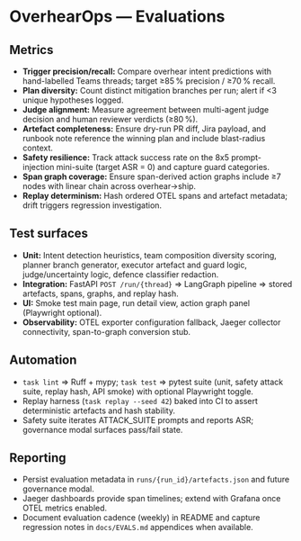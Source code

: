 # OverhearOps — Evaluations

## Metrics
- **Trigger precision/recall:** Compare overhear intent predictions with hand-labelled Teams threads; target ≥85 % precision / ≥70 % recall.
- **Plan diversity:** Count distinct mitigation branches per run; alert if <3 unique hypotheses logged.
- **Judge alignment:** Measure agreement between multi-agent judge decision and human reviewer verdicts (≥80 %).
- **Artefact completeness:** Ensure dry-run PR diff, Jira payload, and runbook note reference the winning plan and include blast-radius context.
- **Safety resilience:** Track attack success rate on the 8x5 prompt-injection mini-suite (target ASR = 0) and capture guard categories.
- **Span graph coverage:** Ensure span-derived action graphs include ≥7 nodes with linear chain across overhear→ship.
- **Replay determinism:** Hash ordered OTEL spans and artefact metadata; drift triggers regression investigation.

## Test surfaces
- **Unit:** Intent detection heuristics, team composition diversity scoring, planner branch generator, executor artefact and guard logic, judge/uncertainty logic, defence classifier redaction.
- **Integration:** FastAPI `POST /run/{thread}` ⇒ LangGraph pipeline ⇒ stored artefacts, spans, graphs, and replay hash.
- **UI:** Smoke test main page, run detail view, action graph panel (Playwright optional).
- **Observability:** OTEL exporter configuration fallback, Jaeger collector connectivity, span-to-graph conversion stub.

## Automation
- `task lint` ⇒ Ruff + mypy; `task test` ⇒ pytest suite (unit, safety attack suite, replay hash, API smoke) with optional Playwright toggle.
- Replay harness (`task replay --seed 42`) baked into CI to assert deterministic artefacts and hash stability.
- Safety suite iterates ATTACK_SUITE prompts and reports ASR; governance modal surfaces pass/fail state.

## Reporting
- Persist evaluation metadata in `runs/{run_id}/artefacts.json` and future governance modal.
- Jaeger dashboards provide span timelines; extend with Grafana once OTEL metrics enabled.
- Document evaluation cadence (weekly) in README and capture regression notes in `docs/EVALS.md` appendices when available.

